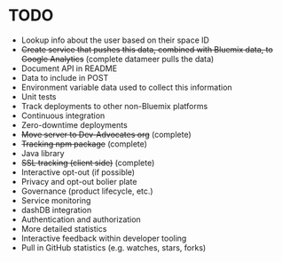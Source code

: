 # TODO

* Lookup info about the user based on their space ID
* ~~Create service that pushes this data, combined with Bluemix data, to Google Analytics~~ (complete datameer pulls the data)
* Document API in README
 * Data to include in POST
 * Environment variable data used to collect this information
* Unit tests
* Track deployments to other non-Bluemix platforms
* Continuous integration
* Zero-downtime deployments
* ~~Move server to Dev-Advocates org~~ (complete)
* ~~Tracking npm package~~ (complete)
* Java library
* ~~SSL tracking (client side)~~ (complete)
* Interactive opt-out (if possible)
* Privacy and opt-out bolier plate
* Governance (product lifecycle, etc.)
* Service monitoring
* dashDB integration
* Authentication and authorization
* More detailed statistics
* Interactive feedback within developer tooling
* Pull in GitHub statistics (e.g. watches, stars, forks)
